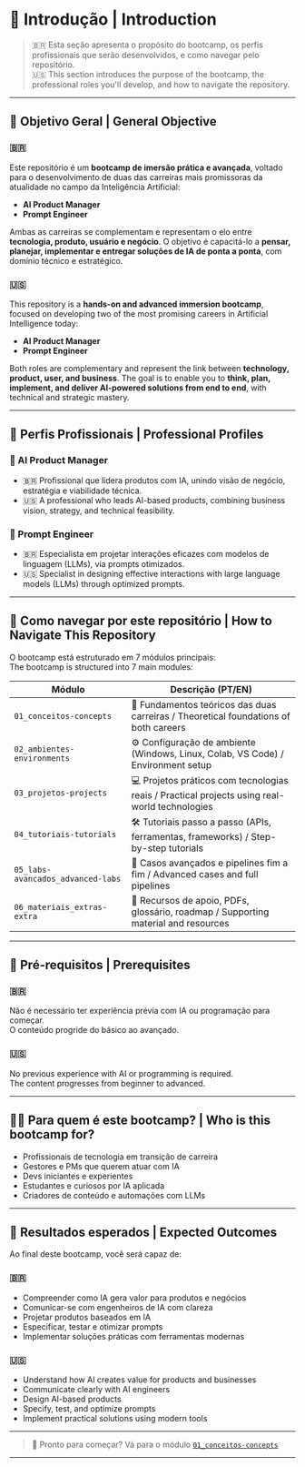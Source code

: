 # 🧠 Introdução | Introduction

> 🇧🇷 Esta seção apresenta o propósito do bootcamp, os perfis profissionais que serão desenvolvidos, e como navegar pelo repositório.  
> 🇺🇸 This section introduces the purpose of the bootcamp, the professional roles you'll develop, and how to navigate the repository.

---

## 🎯 Objetivo Geral | General Objective

### 🇧🇷
Este repositório é um **bootcamp de imersão prática e avançada**, voltado para o desenvolvimento de duas das carreiras mais promissoras da atualidade no campo da Inteligência Artificial:

- **AI Product Manager**
- **Prompt Engineer**

Ambas as carreiras se complementam e representam o elo entre **tecnologia, produto, usuário e negócio**. O objetivo é capacitá-lo a **pensar, planejar, implementar e entregar soluções de IA de ponta a ponta**, com domínio técnico e estratégico.

### 🇺🇸
This repository is a **hands-on and advanced immersion bootcamp**, focused on developing two of the most promising careers in Artificial Intelligence today:

- **AI Product Manager**
- **Prompt Engineer**

Both roles are complementary and represent the link between **technology, product, user, and business**. The goal is to enable you to **think, plan, implement, and deliver AI-powered solutions from end to end**, with technical and strategic mastery.

---

## 👤 Perfis Profissionais | Professional Profiles

### 📌 AI Product Manager
- 🇧🇷 Profissional que lidera produtos com IA, unindo visão de negócio, estratégia e viabilidade técnica.
- 🇺🇸 A professional who leads AI-based products, combining business vision, strategy, and technical feasibility.

### 📌 Prompt Engineer
- 🇧🇷 Especialista em projetar interações eficazes com modelos de linguagem (LLMs), via prompts otimizados.
- 🇺🇸 Specialist in designing effective interactions with large language models (LLMs) through optimized prompts.

---

## 🚀 Como navegar por este repositório | How to Navigate This Repository

O bootcamp está estruturado em 7 módulos principais:  
The bootcamp is structured into 7 main modules:

| Módulo | Descrição (PT/EN) |
|--------|-------------------|
| `01_conceitos-concepts` | 📘 Fundamentos teóricos das duas carreiras / Theoretical foundations of both careers |
| `02_ambientes-environments` | ⚙️ Configuração de ambiente (Windows, Linux, Colab, VS Code) / Environment setup |
| `03_projetos-projects` | 💻 Projetos práticos com tecnologias reais / Practical projects using real-world technologies |
| `04_tutoriais-tutorials` | 🛠️ Tutoriais passo a passo (APIs, ferramentas, frameworks) / Step-by-step tutorials |
| `05_labs-avancados_advanced-labs` | 🧬 Casos avançados e pipelines fim a fim / Advanced cases and full pipelines |
| `06_materiais_extras-extra` | 📂 Recursos de apoio, PDFs, glossário, roadmap / Supporting material and resources |

---

## 📘 Pré-requisitos | Prerequisites

### 🇧🇷
Não é necessário ter experiência prévia com IA ou programação para começar.  
O conteúdo progride do básico ao avançado.

### 🇺🇸
No previous experience with AI or programming is required.  
The content progresses from beginner to advanced.

---

## 🧑‍💻 Para quem é este bootcamp? | Who is this bootcamp for?

- Profissionais de tecnologia em transição de carreira
- Gestores e PMs que querem atuar com IA
- Devs iniciantes e experientes
- Estudantes e curiosos por IA aplicada
- Criadores de conteúdo e automações com LLMs

---

## 🌟 Resultados esperados | Expected Outcomes

Ao final deste bootcamp, você será capaz de:

### 🇧🇷
- Compreender como IA gera valor para produtos e negócios
- Comunicar-se com engenheiros de IA com clareza
- Projetar produtos baseados em IA
- Especificar, testar e otimizar prompts
- Implementar soluções práticas com ferramentas modernas

### 🇺🇸
- Understand how AI creates value for products and businesses
- Communicate clearly with AI engineers
- Design AI-based products
- Specify, test, and optimize prompts
- Implement practical solutions using modern tools

---

> 🔗 Pronto para começar? Vá para o módulo [`01_conceitos-concepts`](../01_conceitos-concepts/)

---
